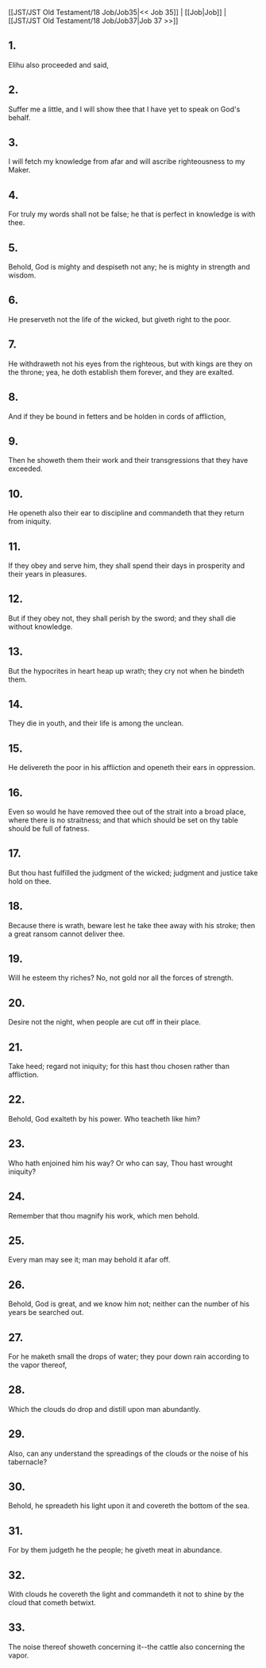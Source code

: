 [[JST/JST Old Testament/18 Job/Job35|<< Job 35]] | [[Job|Job]] | [[JST/JST Old Testament/18 Job/Job37|Job 37 >>]]
## 1.
Elihu also proceeded and said,
## 2.
Suffer me a little, and I will show thee that I have yet to speak on God\'s behalf.
## 3.
I will fetch my knowledge from afar and will ascribe righteousness to my Maker.
## 4.
For truly my words shall not be false; he that is perfect in knowledge is with thee.
## 5.
Behold, God is mighty and despiseth not any; he is mighty in strength and wisdom.
## 6.
He preserveth not the life of the wicked, but giveth right to the poor.
## 7.
He withdraweth not his eyes from the righteous, but with kings are they on the throne; yea, he doth establish them forever, and they are exalted.
## 8.
And if they be bound in fetters and be holden in cords of affliction,
## 9.
Then he showeth them their work and their transgressions that they have exceeded.
## 10.
He openeth also their ear to discipline and commandeth that they return from iniquity.
## 11.
If they obey and serve him, they shall spend their days in prosperity and their years in pleasures.
## 12.
But if they obey not, they shall perish by the sword; and they shall die without knowledge.
## 13.
But the hypocrites in heart heap up wrath; they cry not when he bindeth them.
## 14.
They die in youth, and their life is among the unclean.
## 15.
He delivereth the poor in his affliction and openeth their ears in oppression.
## 16.
Even so would he have removed thee out of the strait into a broad place, where there is no straitness; and that which should be set on thy table should be full of fatness.
## 17.
But thou hast fulfilled the judgment of the wicked; judgment and justice take hold on thee.
## 18.
Because there is wrath, beware lest he take thee away with his stroke; then a great ransom cannot deliver thee.
## 19.
Will he esteem thy riches? No, not gold nor all the forces of strength.
## 20.
Desire not the night, when people are cut off in their place.
## 21.
Take heed; regard not iniquity; for this hast thou chosen rather than affliction.
## 22.
Behold, God exalteth by his power. Who teacheth like him?
## 23.
Who hath enjoined him his way? Or who can say, Thou hast wrought iniquity?
## 24.
Remember that thou magnify his work, which men behold.
## 25.
Every man may see it; man may behold it afar off.
## 26.
Behold, God is great, and we know him not; neither can the number of his years be searched out.
## 27.
For he maketh small the drops of water; they pour down rain according to the vapor thereof,
## 28.
Which the clouds do drop and distill upon man abundantly.
## 29.
Also, can any understand the spreadings of the clouds or the noise of his tabernacle?
## 30.
Behold, he spreadeth his light upon it and covereth the bottom of the sea.
## 31.
For by them judgeth he the people; he giveth meat in abundance.
## 32.
With clouds he covereth the light and commandeth it not to shine by the cloud that cometh betwixt.
## 33.
The noise thereof showeth concerning it\--the cattle also concerning the vapor.

